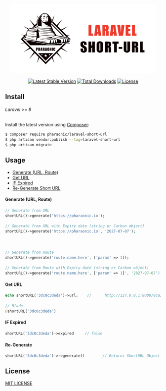 <p align="center"><a href="https://pharaonic.io" target="_blank"><img src="https://raw.githubusercontent.com/Pharaonic/logos/main/short-url.jpg" width="470"></a></p>

<p align="center">
<a href="https://packagist.org/packages/Pharaonic/laravel-short-url"><img src="https://img.shields.io/packagist/v/RaggiTech/laravel-short-url" alt="Latest Stable Version"></a> <a href="https://packagist.org/packages/Pharaonic/laravel-short-url"><img src="https://img.shields.io/packagist/dt/Pharaonic/laravel-short-url" alt="Total Downloads"></a> <a href="https://packagist.org/packages/Pharaonic/laravel-short-url"><img src="https://img.shields.io/packagist/l/Pharaonic/laravel-short-url" alt="License"></a>
</p>



## Install
###### Laravel >= 8
Install the latest version using [Composer](https://getcomposer.org/):

```bash
$ composer require pharaonic/laravel-short-url
$ php artisan vendor:publish --tag=laravel-short-url
$ php artisan migrate
```


## Usage
- [Generate (URL, Route)](#generate)
- [Get URL](#read)
- [IF Expired](#expired)
- [Re-Generate Short URL](#regenerate)



<a name="generate" id="generate"></a>

#### Generate (URL, Route)

```php
// Generate from URL
shortURL()->generate('https://pharaonic.io');

// Generate from URL with Expiry date (string or Carbon object)
shortURL()->generate('https://pharaonic.io', '2027-07-07');



// Generate from Route
shortURL()->generate('route.name.here', ['param' => 1]);

// Generate from Route with Expiry date (string or Carbon object)
shortURL()->generate('route.name.here', ['param' => 1]', '2027-07-07');
```



<a name="read" id="read"></a>

#### Get URL

```php
echo shortURL('3dc0c3deda')->url;    //      http://127.0.0.1:8000/8ca3522787

// Blade
@shortURL('3dc0c3deda')
```



<a name="expired" id="expired"></a>

#### IF Expired

```php
shortURL('3dc0c3deda')->expired		// false
```



<a name="regenerate" id="regenerate"></a>

#### Re-Generate

```php
shortURL('3dc0c3deda')->regenerate()		// Returns ShortURL Object
```


## License

[MIT LICENSE](LICENSE.md)
